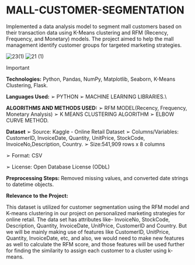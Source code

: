 # MALL-CUSTOMER-SEGMENTATION

Implemented a data analysis model to segment mall customers based on their transaction data using K-Means clustering and RFM (Recency, Frequency, and Monetary) models. The project aimed to help the mall management identify customer groups for targeted marketing strategies.

![23(1)](https://github.com/user-attachments/assets/659ababc-3684-469d-9426-526d60e3c4f0)
![21 (1)](https://github.com/user-attachments/assets/916d3d34-d78c-4f1a-bdab-b5f619d6ec89)

> [!IMPORTANT]
> **Technologies:**
> Python, Pandas, NumPy, Matplotlib, Seaborn, K-Means Clustering, Flask.
> 
> **Languages Used:**
> ➢ PYTHON
> ➢ MACHINE LEARNING LIBRARIES.\
>
> **ALGORITHMS AND METHODS USED:**
> ➢ RFM MODEL(Recency, Frequency, Monetary Analysis)
> ➢ K MEANS CLUSTERING ALGORITHM
> ➢ ELBOW CURVE METHOD.
>
> **Dataset**
> ➢ Source: Kaggle - Online Retail Dataset
> ➢ Columns/Variables: CustomerID, InvoiceDate, Quantity, UnitPrice, StockCode, InvoiceNo,Description, Country.
> ➢ Size:541,909 rows x 8 columns

➢ Format: CSV

➢ License: Open Database License (ODbL)

**Preprocessing Steps:** Removed missing values, and converted date strings to datetime objects.

**Relevance to the Project:**

This dataset is utilized for customer segmentation using the RFM model and K-means clustering in our project on personalized marketing strategies for online retail. The data set has attributes like- InvoiceNo, StockCode, Description, Quantity, InvoiceDate, UnitPrice, CustomerID and Country. But we will be mainly making use of features like CustomerID, UnitPrice, Quantity, InvoiceDate, etc, and also, we would need to make new features as well to calculate the RFM score, and those features will be used further for finding the similarity to assign each customer to a cluster using k-means.
